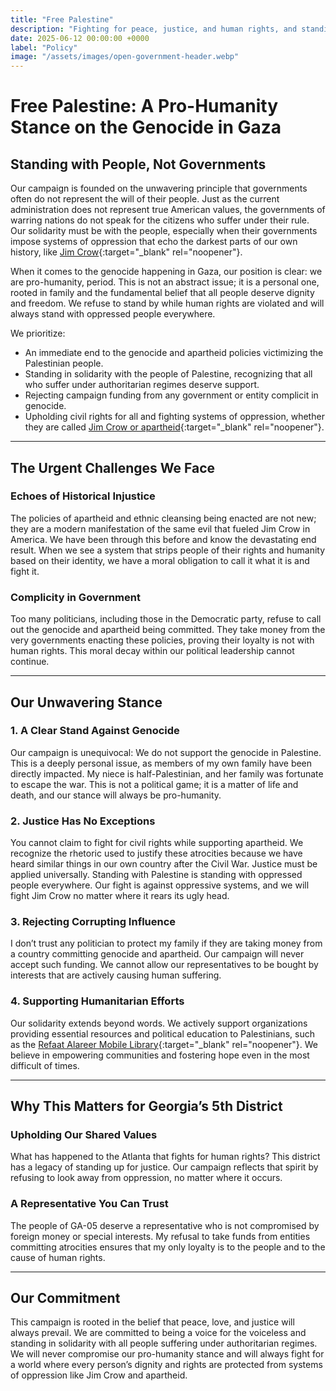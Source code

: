 ```yaml
---
title: "Free Palestine"
description: "Fighting for peace, justice, and human rights, and standing in unwavering opposition to genocide, apartheid, and Jim Crow-like oppression."
date: 2025-06-12 00:00:00 +0000
label: "Policy"
image: "/assets/images/open-government-header.webp"
---
```


# Free Palestine: A Pro-Humanity Stance on the Genocide in Gaza

## Standing with People, Not Governments

Our campaign is founded on the unwavering principle that governments often do not represent the will of their people. Just as the current administration does not represent true American values, the governments of warring nations do not speak for the citizens who suffer under their rule. Our solidarity must be with the people, especially when their governments impose systems of oppression that echo the darkest parts of our own history, like [Jim Crow](https://youtu.be/ginvzPX3WJQ?feature=shared&t=43){:target="_blank" rel="noopener"}.

When it comes to the genocide happening in Gaza, our position is clear: we are pro-humanity, period. This is not an abstract issue; it is a personal one, rooted in family and the fundamental belief that all people deserve dignity and freedom. We refuse to stand by while human rights are violated and will always stand with oppressed people everywhere.

We prioritize:

* An immediate end to the genocide and apartheid policies victimizing the Palestinian people.
* Standing in solidarity with the people of Palestine, recognizing that all who suffer under authoritarian regimes deserve support.
* Rejecting campaign funding from any government or entity complicit in genocide.
* Upholding civil rights for all and fighting systems of oppression, whether they are called [Jim Crow or apartheid](https://youtu.be/ginvzPX3WJQ?feature=shared&t=43){:target="_blank" rel="noopener"}.

---

## The Urgent Challenges We Face

### Echoes of Historical Injustice

The policies of apartheid and ethnic cleansing being enacted are not new; they are a modern manifestation of the same evil that fueled Jim Crow in America. We have been through this before and know the devastating end result. When we see a system that strips people of their rights and humanity based on their identity, we have a moral obligation to call it what it is and fight it.

### Complicity in Government

Too many politicians, including those in the Democratic party, refuse to call out the genocide and apartheid being committed. They take money from the very governments enacting these policies, proving their loyalty is not with human rights. This moral decay within our political leadership cannot continue.

---

## Our Unwavering Stance

### 1. A Clear Stand Against Genocide

Our campaign is unequivocal: We do not support the genocide in Palestine. This is a deeply personal issue, as members of my own family have been directly impacted. My niece is half-Palestinian, and her family was fortunate to escape the war. This is not a political game; it is a matter of life and death, and our stance will always be pro-humanity.

### 2. Justice Has No Exceptions

You cannot claim to fight for civil rights while supporting apartheid. We recognize the rhetoric used to justify these atrocities because we have heard similar things in our own country after the Civil War. Justice must be applied universally. Standing with Palestine is standing with oppressed people everywhere. Our fight is against oppressive systems, and we will fight Jim Crow no matter where it rears its ugly head.

### 3. Rejecting Corrupting Influence

I don’t trust any politician to protect my family if they are taking money from a country committing genocide and apartheid. Our campaign will never accept such funding. We cannot allow our representatives to be bought by interests that are actively causing human suffering.

### 4. Supporting Humanitarian Efforts

Our solidarity extends beyond words. We actively support organizations providing essential resources and political education to Palestinians, such as the [Refaat Alareer Mobile Library](https://www.refaatlibrary.com/){:target="_blank" rel="noopener"}. We believe in empowering communities and fostering hope even in the most difficult of times.

---

## Why This Matters for Georgia’s 5th District

### Upholding Our Shared Values

What has happened to the Atlanta that fights for human rights? This district has a legacy of standing up for justice. Our campaign reflects that spirit by refusing to look away from oppression, no matter where it occurs.

### A Representative You Can Trust

The people of GA-05 deserve a representative who is not compromised by foreign money or special interests. My refusal to take funds from entities committing atrocities ensures that my only loyalty is to the people and to the cause of human rights.

---

## Our Commitment

This campaign is rooted in the belief that peace, love, and justice will always prevail. We are committed to being a voice for the voiceless and standing in solidarity with all people suffering under authoritarian regimes. We will never compromise our pro-humanity stance and will always fight for a world where every person’s dignity and rights are protected from systems of oppression like Jim Crow and apartheid.